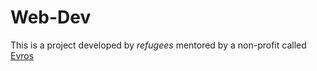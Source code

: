 # Web-Dev

This is a project developed by *refugees* mentored by a non-profit called [Evros](http://www.evrosglobal.org)
